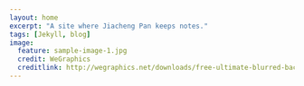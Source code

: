 ```yaml
---
layout: home
excerpt: "A site where Jiacheng Pan keeps notes."
tags: [Jekyll, blog]
image:
  feature: sample-image-1.jpg
  credit: WeGraphics
  creditlink: http://wegraphics.net/downloads/free-ultimate-blurred-background-pack/
---
```

